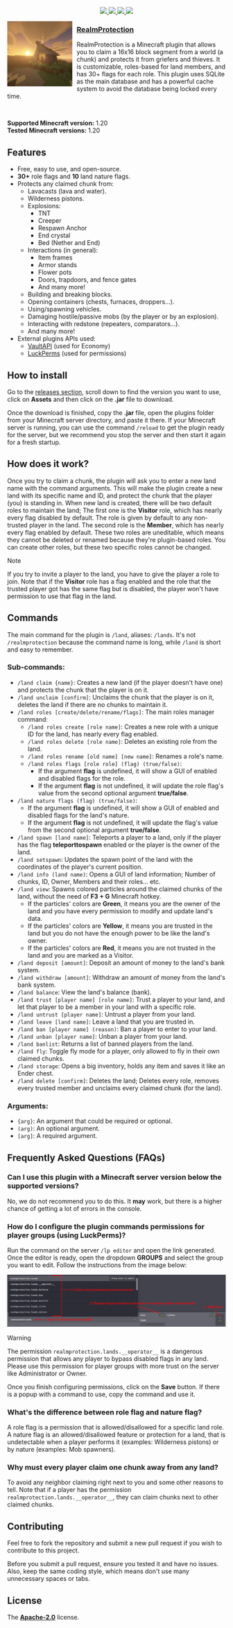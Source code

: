 <p align="center">
    <a href="https://github.com/TFAGaming/RealmProtection/releases/latest">
        <img src="https://img.shields.io/github/downloads/TFAGaming/RealmProtection/total?label=Downloads">
        <img src="https://img.shields.io/github/v/tag/TFAGaming/RealmProtection?label=Version">
        <img src="https://img.shields.io/github/license/TFAGaming/RealmProtection?label=License">
        <img src="https://img.shields.io/github/repo-size/TFAGaming/RealmProtection?label=Size">
    </a>
</p>

<img width="150" height="150" align="left" style="float: left; margin: 0 10px 10px 0;" alt="RealmProtection" src="images/realmprotection-icon.png">

<h3><u>RealmProtection</u></h3>

RealmProtection is a Minecraft plugin that allows you to claim a 16x16 block segment from a world (a chunk) and protects it from griefers and thieves. It is customizable, roles-based for land members, and has 30+ flags for each role. This plugin uses SQLite as the main database and has a powerful cache system to avoid the database being locked every time.

<br>

**Supported Minecraft version:** 1.20 <br>
**Tested Minecraft versions:** 1.20

## Features
- Free, easy to use, and open-source.
- **30+** role flags and **10** land nature flags.
- Protects any claimed chunk from:
    - Lavacasts (lava and water).
    - Wilderness pistons.
    - Explosions:
        - TNT
        - Creeper
        - Respawn Anchor
        - End crystal
        - Bed (Nether and End)
    - Interactions (in general):
        - Item frames
        - Armor stands
        - Flower pots
        - Doors, trapdoors, and fence gates
        - And many more!
    - Building and breaking blocks.
    - Opening containers (chests, furnaces, droppers...).
    - Using/spawning vehicles.
    - Damaging hostile/passive mobs (by the player or by an explosion).
    - Interacting with redstone (repeaters, comparators...).
    - And many more!
- External plugins APIs used:
    - [VaultAPI](https://github.com/MilkBowl/VaultAPI) (used for Economy)
    - [LuckPerms](https://github.com/LuckPerms/LuckPerms) (used for permissions)

## How to install

Go to the [releases section](https://github.com/TFAGaming/RealmProtector/releases), scroll down to find the version you want to use, click on **Assets** and then click on the **.jar** file to download.

Once the download is finished, copy the **.jar** file, open the plugins folder from your Minecraft server directory, and paste it there. If your Minecraft server is running, you can use the command `/reload` to get the plugin ready for the server, but we recommend you stop the server and then start it again for a fresh startup.

## How does it work?
Once you try to claim a chunk, the plugin will ask you to enter a new land name with the command arguments. This will make the plugin create a new land with its specific name and ID, and protect the chunk that the player (you) is standing in. When new land is created, there will be two default roles to maintain the land; The first one is the **Visitor** role, which has nearly every flag disabled by default. The role is given by default to any non-trusted player in the land. The second role is the **Member**, which has nearly every flag enabled by default. These two roles are uneditable, which means they cannot be deleted or renamed because they're plugin-based roles. You can create other roles, but these two specific roles cannot be changed.

> [!NOTE]
> If you try to invite a player to the land, you have to give the player a role to join. Note that if the **Visitor** role has a flag enabled and the role that the trusted player got has the same flag but is disabled, the player won't have permission to use that flag in the land.

## Commands
The main command for the plugin is `/land`, aliases: `/lands`. It's not `/realmprotection` because the command name is long, while `/land` is short and easy to remember.

### Sub-commands:
- `/land claim {name}`: Creates a new land (if the player doesn't have one) and protects the chunk that the player is on it.
- `/land unclaim [confirm]`: Unclaims the chunk that the player is on it, deletes the land if there are no chunks to maintain it.
- `/land roles [create/delete/rename/flags]`: The main roles manager command:
    - `/land roles create [role name]`: Creates a new role with a unique ID for the land, has nearly every flag enabled.
    - `/land roles delete [role name]`: Deletes an existing role from the land.
    - `/land roles rename [old name] [new name]`: Renames a role's name.
    - `/land roles flags [role role] (flag) (true/false)`:
        - If the argument **flag** is undefined, it will show a GUI of enabled and disabled flags for the role.
        - If the argument **flag** is not undefined, it will update the role flag's value from the second optional argument **true/false**.
- `/land nature flags (flag) (true/false)`:
    - If the argument **flag** is undefined, it will show a GUI of enabled and disabled flags for the land's nature.
    - If the argument **flag** is not undefined, it will update the flag's value from the second optional argument **true/false**.
- `/land spawn [land name]`: Teleports a player to a land, only if the player has the flag **teleporttospawn** enabled or the player is the owner of the land.
- `/land setspawn`: Updates the spawn point of the land with the coordinates of the player's current position.
- `/land info (land name)`: Opens a GUI of land information; Number of chunks, ID, Owner, Members and their roles... etc.
- `/land view`: Spawns colored particles around the claimed chunks of the land, without the need of **F3 + G** Minecraft hotkey.
    - If the particles' colors are **Green**, it means you are the owner of the land and you have every permission to modify and update land's data.
    - If the particles' colors are **Yellow**, it means you are trusted in the land but you do not have the enough power to be like the land's owner.
    - If the particles' colors are **Red**, it means you are not trusted in the land and you are marked as a Visitor.
- `/land deposit [amount]`: Deposit an amount of money to the land's bank system.
- `/land withdraw [amount]`: Withdraw an amount of money from the land's bank system.
- `/land balance`: View the land's balance (bank).
- `/land trust [player name] [role name]`: Trust a player to your land, and let that player to be a member in your land with a specific role.
- `/land untrust [player name]`: Untrust a player from your land.
- `/land leave [land name]`: Leave a land that you are trusted in.
- `/land ban [player name] (reason)`: Ban a player to enter to your land.
- `/land unban [player name]`: Unban a player from your land.
- `/land banlist`: Returns a list of banned players from the land.
- `/land fly`: Toggle fly mode for a player, only allowed to fly in their own claimed chunks.
- `/land storage`: Opens a big inventory, holds any item and saves it like an Ender chest.
- `/land delete [confirm]`: Deletes the land; Deletes every role, removes every trusted member and unclaims every claimed chunk (for the land).

### Arguments:
- `{arg}`: An argument that could be required or optional.
- `(arg)`: An optional argument.
- `[arg]`: A required argument.

## Frequently Asked Questions (FAQs)

### Can I use this plugin with a Minecraft server version below the supported versions?

No, we do not recommend you to do this. It **may** work, but there is a higher chance of getting a lot of errors in the console.

### How do I configure the plugin commands permissions for player groups (using LuckPerms)?

Run the command on the server `/lp editor` and open the link generated. Once the editor is ready, open the dropdown **GROUPS** and select the group you want to edit. Follow the instructions from the image below:

<img src="./images/img1.png">

> [!WARNING]  
> The permission `realmprotection.lands.__operator__` is a dangerous permission that allows any player to bypass disabled flags in any land. Please use this permission for player groups with more trust on the server like Administrator or Owner.

Once you finish configuring permissions, click on the **Save** button. If there is a popup with a command to use, copy the command and use it.

### What's the difference between role flag and nature flag?

A role flag is a permission that is allowed/disallowed for a specific land role. A nature flag is an allowed/disallowed feature or protection for a land, that is undetectable when a player performs it (examples: Wilderness pistons) or by nature (examples: Mob spawners).

### Why must every player claim one chunk away from any land?

To avoid any neighbor claiming right next to you and some other reasons to tell. Note that if a player has the permission `realmprotection.lands.__operator__`, they can claim chunks next to other claimed chunks.

## Contributing
Feel free to fork the repository and submit a new pull request if you wish to contribute to this project.

Before you submit a pull request, ensure you tested it and have no issues. Also, keep the same coding style, which means don't use many unnecessary spaces or tabs.

## License
The [**Apache-2.0**](./LICENSE) license.